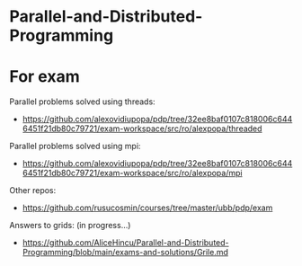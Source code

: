 # Parallel-and-Distributed-Programming


# For exam
Parallel problems solved using threads: 
- https://github.com/alexovidiupopa/pdp/tree/32ee8baf0107c818006c6446451f21db80c79721/exam-workspace/src/ro/alexpopa/threaded

Parallel problems solved using mpi: 
- https://github.com/alexovidiupopa/pdp/tree/32ee8baf0107c818006c6446451f21db80c79721/exam-workspace/src/ro/alexpopa/mpi

Other repos:
- https://github.com/rusucosmin/courses/tree/master/ubb/pdp/exam

Answers to grids: (in progress...)
- https://github.com/AliceHincu/Parallel-and-Distributed-Programming/blob/main/exams-and-solutions/Grile.md
